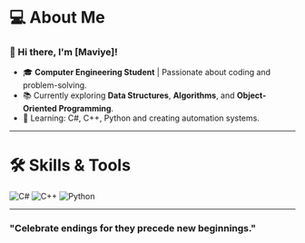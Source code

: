# 💻 About Me

### 👋 Hi there, I'm [Maviye]!

- 🎓 **Computer Engineering Student** | Passionate about coding and problem-solving.
- 📚 Currently exploring **Data Structures**, **Algorithms**, and **Object-Oriented Programming**.
- 🌱 Learning: C#, C++, Python and creating automation systems.


---

# 🛠️ Skills & Tools

![C#](https://img.shields.io/badge/-C%23-239120?style=flat&logo=csharp&logoColor=white)
![C++](https://img.shields.io/badge/-C%2B%2B-00599C?style=flat&logo=c%2B%2B&logoColor=white)
![Python](https://img.shields.io/badge/-Python-3776AB?style=flat&logo=python&logoColor=white)


---




### "Celebrate endings for they precede new beginnings."

